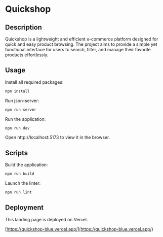 # Quickshop

## Description

Quickshop is a lightweight and efficient e-commerce platform designed for quick and easy product browsing. The project aims to provide a simple yet functional interface for users to search, filter, and manage their favorite products effortlessly.

## Usage

Install all required packages:

```bash
npm install
```

Run json-server:

```bash
npm run server
```

Run the application:

```bash
npm run dev
```

Open http://localhost:5173 to view it in the browser.

## Scripts

Build the application:

```bash
npm run build
```

Launch the linter:

```bash
npm run lint
```

## Deployment

This landing page is deployed on Vercel.

[https://quickshop-blue.vercel.app/](https://quickshop-blue.vercel.app/)
